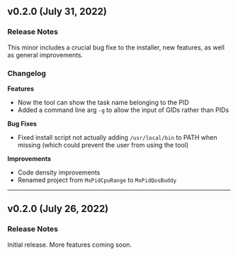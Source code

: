 ## v0.2.0 (July 31, 2022)

### Release Notes
This minor includes a crucial bug fixe to the installer, new features, as well as general improvements.

### Changelog

**Features**
- Now the tool can show the task name belonging to the PID
- Added a command line arg `-g` to allow the input of GIDs rather than PIDs

**Bug Fixes**
- Fixed install script not actually adding `/usr/local/bin` to PATH when missing (which could prevent the user from using the tool)

**Improvements**
- Code density improvements
- Renamed project from `MxPidCpuRange` to `MxPidQosBuddy`

___

## v0.2.0 (July 26, 2022)
### Release Notes
Initial release. More features coming soon.
